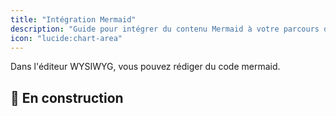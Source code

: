 ```yaml
---
title: "Intégration Mermaid"
description: "Guide pour intégrer du contenu Mermaid à votre parcours de formation."
icon: "lucide:chart-area"
---
```

Dans l'éditeur WYSIWYG, vous pouvez rédiger du code mermaid.

## 🚧 En construction
